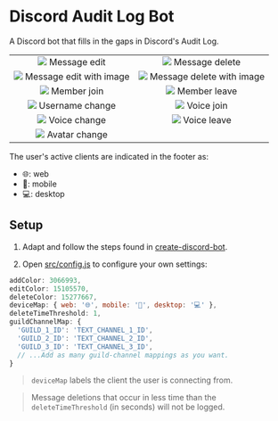 # Discord Audit Log Bot

A Discord bot that fills in the gaps in Discord's Audit Log.

| | |
|:-:|:-:|
|<img src="https://raw.githubusercontent.com/peterthehan/discord-audit-log-bot/master/assets/messageEdit.png"> Message edit|<img src="https://raw.githubusercontent.com/peterthehan/discord-audit-log-bot/master/assets/messageDelete.png"> Message delete|
|<img src="https://raw.githubusercontent.com/peterthehan/discord-audit-log-bot/master/assets/messageEditWithImage.png"> Message edit with image|<img src="https://raw.githubusercontent.com/peterthehan/discord-audit-log-bot/master/assets/messageDeleteWithImage.png"> Message delete with image|
|<img src="https://raw.githubusercontent.com/peterthehan/discord-audit-log-bot/master/assets/memberJoin.png"> Member join|<img src="https://raw.githubusercontent.com/peterthehan/discord-audit-log-bot/master/assets/memberLeave.png"> Member leave|
|<img src="https://raw.githubusercontent.com/peterthehan/discord-audit-log-bot/master/assets/usernameChange.png"> Username change|<img src="https://raw.githubusercontent.com/peterthehan/discord-audit-log-bot/master/assets/voiceJoin.png"> Voice join|
|<img src="https://raw.githubusercontent.com/peterthehan/discord-audit-log-bot/master/assets/voiceChange.png"> Voice change|<img src="https://raw.githubusercontent.com/peterthehan/discord-audit-log-bot/master/assets/voiceLeave.png"> Voice leave|
|<img src="https://raw.githubusercontent.com/peterthehan/discord-audit-log-bot/master/assets/avatarChange.png"> Avatar change||

The user's active clients are indicated in the footer as:
- 🌐: web
- 📱: mobile
- 💻: desktop

## Setup

1. Adapt and follow the steps found in [create-discord-bot](https://github.com/peterthehan/create-discord-bot).

2. Open [src/config.js](https://github.com/peterthehan/discord-audit-log-bot/blob/master/src/config.js) to configure your own settings:

```js
addColor: 3066993,
editColor: 15105570,
deleteColor: 15277667,
deviceMap: { web: '🌐', mobile: '📱', desktop: '💻' },
deleteTimeThreshold: 1,
guildChannelMap: {
  'GUILD_1_ID': 'TEXT_CHANNEL_1_ID',
  'GUILD_2_ID': 'TEXT_CHANNEL_2_ID',
  'GUILD_3_ID': 'TEXT_CHANNEL_3_ID',
  // ...Add as many guild-channel mappings as you want.
}
```

> `deviceMap` labels the client the user is connecting from.

> Message deletions that occur in less time than the `deleteTimeThreshold` (in seconds) will not be logged.
